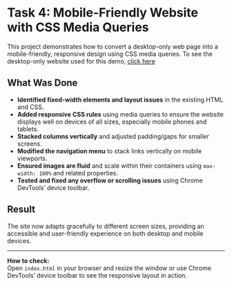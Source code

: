 # Task 4: Mobile-Friendly Website with CSS Media Queries

This project demonstrates how to convert a desktop-only web page into a mobile-friendly, responsive design using CSS media queries. To see the desktop-only website used for this demo, [click here](https://dequeuniversity.com/library/responsive/1-non-responsive)

## What Was Done

- **Identified fixed-width elements and layout issues** in the existing HTML and CSS.
- **Added responsive CSS rules** using media queries to ensure the website displays well on devices of all sizes, especially mobile phones and tablets.
- **Stacked columns vertically** and adjusted padding/gaps for smaller screens.
- **Modified the navigation menu** to stack links vertically on mobile viewports.
- **Ensured images are fluid** and scale within their containers using `max-width: 100%` and related properties.
- **Tested and fixed any overflow or scrolling issues** using Chrome DevTools’ device toolbar.

## Result

The site now adapts gracefully to different screen sizes, providing an accessible and user-friendly experience on both desktop and mobile devices.

---
**How to check:**  
Open `index.html` in your browser and resize the window or use Chrome DevTools’ device toolbar to see the responsive layout in action.

